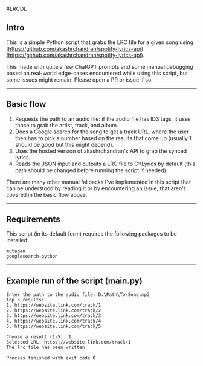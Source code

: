 #LRCDL


## Intro

This is a simple Python script that grabs the LRC file for a given song using [https://github.com/akashrchandran/spotify-lyrics-api](https://github.com/akashrchandran/spotify-lyrics-api).

This made with quite a few ChatGPT prompts and some manual debugging based on real-world edge-cases encountered while using this script, but some issues might remain. Please open a PR or issue if so.

***

## Basic flow

1. Requests the path to an audio file: if the audio file has ID3 tags, it uses those to grab the artist, track, and album.
2. Does a Google search for the song to get a track URL, where the user then has to pick a number based on the results that come up (usually 1 should be good but this might depend).
3. Uses the hosted version of akashrchandran's API to grab the synced lyrics.
4. Reads the JSON input and outputs a LRC file to C:\Lyrics by default (this path should be changed before running the script if needed). 

There are many other manual fallbacks I've implemented in this script that can be understood by reading it or by encountering an issue, that aren't covered in the basic flow above.

***

## Requirements

This script (in its default form) requires the following packages to be installed:

```
mutagen
googlesearch-python
```

***

## Example run of the script (main.py)

```
Enter the path to the audio file: D:\Path\To\Song.mp3
Top 5 results:
1. https://website.link.com/track/1
2. https://website.link.com/track/2
3. https://website.link.com/track/3
4. https://website.link.com/track/4
5. https://website.link.com/track/5

Choose a result (1-5): 1
Selected URL: https://website.link.com/track/1
The lrc file has been written.

Process finished with exit code 0
```